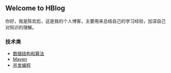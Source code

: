 ## Welcome to HBlog 
你好，我是陈宏彪，这是我的个人博客，主要用来总结自己的学习经验，加深自己对知识的理解。

### 技术类
- [数据结构和算法](数据结构和算法/README.md)
- [Maven](maven/README.md)
- [并发编程](并发编程/README.md)